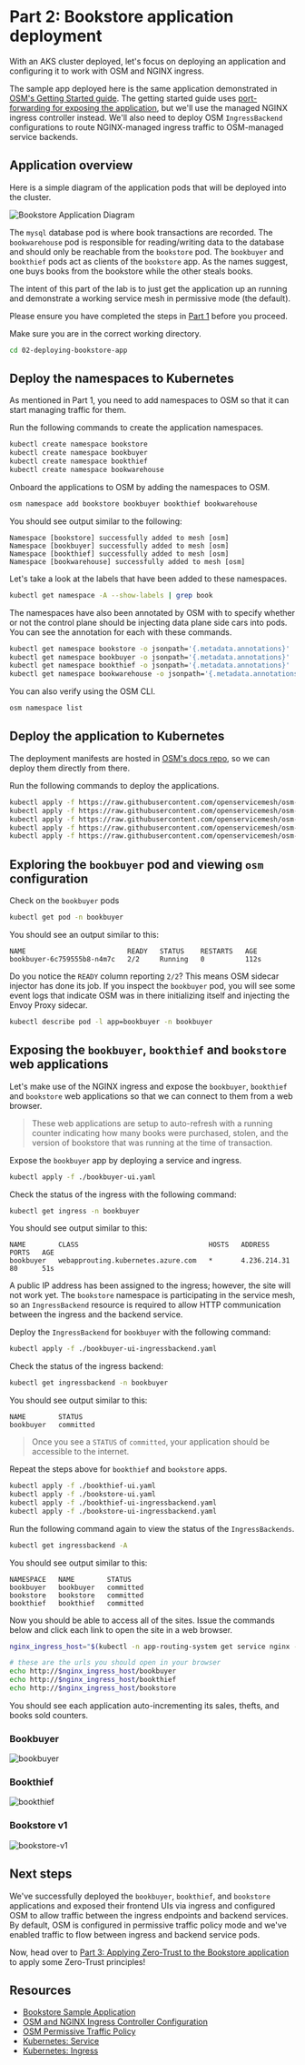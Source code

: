 # Part 2: Bookstore application deployment

With an AKS cluster deployed, let's focus on deploying an application and configuring it to work with OSM and NGINX ingress.

The sample app deployed here is the same application demonstrated in [OSM's Getting Started guide](https://release-v1-2.docs.openservicemesh.io/docs/getting_started/install_apps/). The getting started guide uses [port-forwarding for exposing the application](https://release-v1-2.docs.openservicemesh.io/docs/getting_started/install_apps/#view-the-application-uis), but we'll use the managed NGINX ingress controller instead. We'll also need to deploy OSM `IngressBackend` configurations to route NGINX-managed ingress traffic to OSM-managed service backends.

## Application overview

Here is a simple diagram of the application pods that will be deployed into the cluster.

![Bookstore Application Diagram](./bookstore_app.png)

The `mysql` database pod is where book transactions are recorded. The `bookwarehouse` pod is responsible for reading/writing data to the database and should only be reachable from the `bookstore` pod. The `bookbuyer` and `bookthief` pods act as clients of the `bookstore` app. As the names suggest, one buys books from the bookstore while the other steals books.

The intent of this part of the lab is to just get the application up an running and demonstrate a working service mesh in permissive mode (the default).

Please ensure you have completed the steps in [Part 1](../README.md) before you proceed.

Make sure you are in the correct working directory.

```bash
cd 02-deploying-bookstore-app
```

## Deploy the namespaces to Kubernetes

As mentioned in Part 1, you need to add namespaces to OSM so that it can start managing traffic for them.

Run the following commands to create the application namespaces.

```bash
kubectl create namespace bookstore
kubectl create namespace bookbuyer
kubectl create namespace bookthief
kubectl create namespace bookwarehouse
```

Onboard the applications to OSM by adding the namespaces to OSM.

```bash
osm namespace add bookstore bookbuyer bookthief bookwarehouse
```

You should see output similar to the following:

```text
Namespace [bookstore] successfully added to mesh [osm]
Namespace [bookbuyer] successfully added to mesh [osm]
Namespace [bookthief] successfully added to mesh [osm]
Namespace [bookwarehouse] successfully added to mesh [osm]
```

Let's take a look at the labels that have been added to these namespaces.

```bash
kubectl get namespace -A --show-labels | grep book
```

The namespaces have also been annotated by OSM with to specify whether or not the control plane should be injecting data plane side cars into pods. You can see the annotation for each with these commands.

```bash
kubectl get namespace bookstore -o jsonpath='{.metadata.annotations}'
kubectl get namespace bookbuyer -o jsonpath='{.metadata.annotations}'
kubectl get namespace bookthief -o jsonpath='{.metadata.annotations}'
kubectl get namespace bookwarehouse -o jsonpath='{.metadata.annotations}'
```

You can also verify using the OSM CLI.

```bash
osm namespace list
```

## Deploy the application to Kubernetes

The deployment manifests are hosted in [OSM's docs repo](https://github.com/openservicemesh/osm-docs/tree/main/manifests/apps), so we can deploy them directly from there.

Run the following commands to deploy the applications.

```bash
kubectl apply -f https://raw.githubusercontent.com/openservicemesh/osm-docs/release-v1.2/manifests/apps/bookbuyer.yaml
kubectl apply -f https://raw.githubusercontent.com/openservicemesh/osm-docs/release-v1.2/manifests/apps/bookthief.yaml
kubectl apply -f https://raw.githubusercontent.com/openservicemesh/osm-docs/release-v1.2/manifests/apps/bookstore.yaml
kubectl apply -f https://raw.githubusercontent.com/openservicemesh/osm-docs/release-v1.2/manifests/apps/bookwarehouse.yaml
kubectl apply -f https://raw.githubusercontent.com/openservicemesh/osm-docs/release-v1.2/manifests/apps/mysql.yaml
```

## Exploring the `bookbuyer` pod and viewing `osm` configuration

Check on the `bookbuyer` pods

```bash
kubectl get pod -n bookbuyer
```

You should see an output similar to this:

```text
NAME                         READY   STATUS    RESTARTS   AGE
bookbuyer-6c759555b8-n4m7c   2/2     Running   0          112s
```

Do you notice the `READY` column reporting `2/2`? This means OSM sidecar injector has done its job. If you inspect the `bookbuyer` pod, you will see some event logs that indicate OSM was in there initializing itself and injecting the Envoy Proxy sidecar.

```bash
kubectl describe pod -l app=bookbuyer -n bookbuyer
```

## Exposing the `bookbuyer`, `bookthief` and `bookstore` web applications

Let's make use of the NGINX ingress and expose the `bookbuyer`, `bookthief` and `bookstore` web applications so that we can connect to them from a web browser.

> These web applications are setup to auto-refresh with a running counter indicating how many books were purchased, stolen, and the version of bookstore that was running at the time of transaction.

Expose the `bookbuyer` app by deploying a service and ingress.

```bash
kubectl apply -f ./bookbuyer-ui.yaml
```

Check the status of the ingress with the following command:

```bash
kubectl get ingress -n bookbuyer
```

You should see output similar to this:

```text
NAME        CLASS                                HOSTS   ADDRESS        PORTS   AGE
bookbuyer   webapprouting.kubernetes.azure.com   *       4.236.214.31   80      51s
```

A public IP address has been assigned to the ingress; however, the site will not work yet. The `bookstore` namespace is participating in the service mesh, so an `IngressBackend` resource is required to allow HTTP communication between the ingress and the backend service.

Deploy the `IngressBackend` for `bookbuyer` with the following command:

```bash
kubectl apply -f ./bookbuyer-ui-ingressbackend.yaml
```

Check the status of the ingress backend:

```bash
kubectl get ingressbackend -n bookbuyer
```

You should see output similar to this:

```text
NAME        STATUS
bookbuyer   committed
```

> Once you see a `STATUS` of `committed`, your application should be accessible to the internet.

Repeat the steps above for `bookthief` and `bookstore` apps.

```bash
kubectl apply -f ./bookthief-ui.yaml
kubectl apply -f ./bookstore-ui.yaml
kubectl apply -f ./bookthief-ui-ingressbackend.yaml
kubectl apply -f ./bookstore-ui-ingressbackend.yaml
```

Run the following command again to view the status of the `IngressBackends`.

```bash
kubectl get ingressbackend -A
```

You should see output similar to this:

```text
NAMESPACE   NAME        STATUS
bookbuyer   bookbuyer   committed
bookstore   bookstore   committed
bookthief   bookthief   committed
```

Now you should be able to access all of the sites. Issue the commands below and click each link to open the site in a web browser.

```bash
nginx_ingress_host="$(kubectl -n app-routing-system get service nginx -o jsonpath='{.status.loadBalancer.ingress[0].ip}')"

# these are the urls you should open in your browser
echo http://$nginx_ingress_host/bookbuyer
echo http://$nginx_ingress_host/bookthief
echo http://$nginx_ingress_host/bookstore
```

You should see each application auto-incrementing its sales, thefts, and books sold counters.

### Bookbuyer

![bookbuyer](./bookbuyer.png)

### Bookthief

![bookthief](./bookthief.png)

### Bookstore v1

![bookstore-v1](./bookstore-v1.png)

## Next steps

We've successfully deployed the `bookbuyer`, `bookthief`, and `bookstore` applications and exposed their frontend UIs via ingress and configured OSM to allow traffic between the ingress endpoints and backend services. By default, OSM is configured in permissive traffic policy mode and we've enabled traffic to flow between ingress and backend service pods.

Now, head over to [Part 3: Applying Zero-Trust to the Bookstore application](../03-applying-zero-trust/README.md) to apply some Zero-Trust principles!

## Resources

* [Bookstore Sample Application][osm_bookstore_sample]
* [OSM and NGINX Ingress Controller Configuration][osm_nginx_ing]
* [OSM Permissive Traffic Policy][osm_permissive_traffic_policy]
* [Kubernetes: Service][k8s_svc]
* [Kubernetes: Ingress][k8s_ing]

<!-- RESOURCE_URLS -->
[osm_bookstore_sample]:https://release-v1-2.docs.openservicemesh.io/docs/getting_started/install_apps/
[osm_nginx_ing]:https://release-v1-2.docs.openservicemesh.io/docs/demos/ingress_k8s_nginx/
[osm_permissive_traffic_policy]:https://release-v1-2.docs.openservicemesh.io/docs/guides/traffic_management/permissive_mode/
[k8s_svc]:https://kubernetes.io/docs/concepts/services-networking/service/
[k8s_ing]:https://kubernetes.io/docs/concepts/services-networking/ingress/

